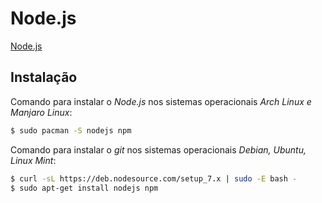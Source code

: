 Node.js
=======

[Node.js](https://nodejs.org/en/)

## Instalação

Comando para instalar o _Node.js_ nos sistemas operacionais _Arch Linux e Manjaro Linux_:

``` sh
$ sudo pacman -S nodejs npm
```

Comando para instalar o _git_ nos sistemas operacionais _Debian, Ubuntu, Linux Mint_:

``` sh
$ curl -sL https://deb.nodesource.com/setup_7.x | sudo -E bash -
$ sudo apt-get install nodejs npm
```

